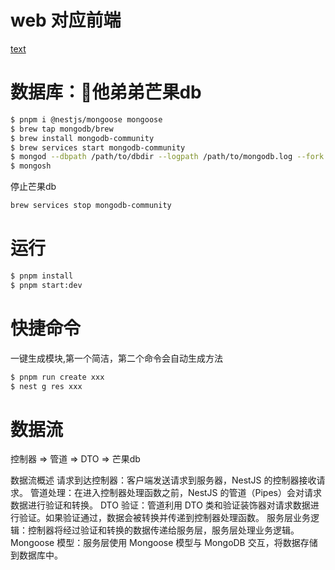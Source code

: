 # web 对应前端
[text](https://github.com/yumaocc/nestjs-web/blob/master/src/pages/Home/index.tsx)

# 数据库：🥭他弟弟芒果db

```bash
$ pnpm i @nestjs/mongoose mongoose
$ brew tap mongodb/brew
$ brew install mongodb-community
$ brew services start mongodb-community
$ mongod --dbpath /path/to/dbdir --logpath /path/to/mongodb.log --fork
$ mongosh
```

停止芒果db

```bash
brew services stop mongodb-community
```

# 运行

```bash
$ pnpm install
$ pnpm start:dev
```

# 快捷命令

一键生成模块,第一个简洁，第二个命令会自动生成方法

```bash
$ pnpm run create xxx
$ nest g res xxx
```

# 数据流
控制器 => 管道 => DTO => 芒果db

数据流概述
请求到达控制器：客户端发送请求到服务器，NestJS 的控制器接收请求。
管道处理：在进入控制器处理函数之前，NestJS 的管道（Pipes）会对请求数据进行验证和转换。
DTO 验证：管道利用 DTO 类和验证装饰器对请求数据进行验证。如果验证通过，数据会被转换并传递到控制器处理函数。
服务层业务逻辑：控制器将经过验证和转换的数据传递给服务层，服务层处理业务逻辑。
Mongoose 模型：服务层使用 Mongoose 模型与 MongoDB 交互，将数据存储到数据库中。